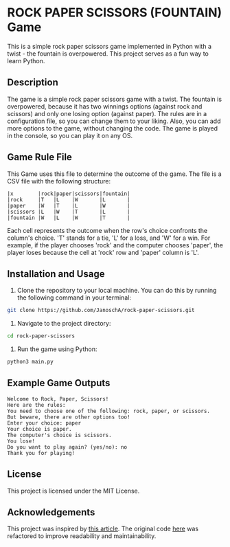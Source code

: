 # ROCK PAPER SCISSORS (FOUNTAIN) Game

This is a simple rock paper scissors game implemented in Python with a twist - the fountain is overpowered. This project serves as a fun way to learn Python.

## Description

The game is a simple rock paper scissors game with a twist. The fountain is overpowered, because it has two winnings options (against rock and scissors) and only one losing option (against paper). The rules are in a configuration file, so you can change them to your liking. Also, you can add more options to the game, without changing the code. The game is played in the console, so you can play it on any OS.

## Game Rule File
This Game uses this file to determine the outcome of the game. The file is a CSV file with the following structure:
```text
|x        |rock|paper|scissors|fountain|
|rock     |T   |L    |W       |L       |
|paper    |W   |T    |L       |W       |
|scissors |L   |W    |T       |L       |
|fountain |W   |L    |W       |T       |
```
Each cell represents the outcome when the row's choice confronts the column's choice. 'T' stands for a tie, 'L' for a loss, and 'W' for a win. For example, if the player chooses 'rock' and the computer chooses 'paper', the player loses because the cell at 'rock' row and 'paper' column is 'L'.

## Installation and Usage

1. Clone the repository to your local machine. You can do this by running the following command in your terminal:

```bash
git clone https://github.com/JanoschA/rock-paper-scissors.git
```

1. Navigate to the project directory:
```bash
cd rock-paper-scissors
```
1. Run the game using Python:
```bash
python3 main.py
```

## Example Game Outputs
```
Welcome to Rock, Paper, Scissors!
Here are the rules:
You need to choose one of the following: rock, paper, or scissors.
But beware, there are other options too!
Enter your choice: paper
Your choice is paper.
The computer's choice is scissors.
You lose!
Do you want to play again? (yes/no): no
Thank you for playing!
```

## License

This project is licensed under the MIT License.

## Acknowledgements

This project was inspired by [this article](https://bootcamp.cvn.columbia.edu/blog/python-projects-for-beginners-to-gain-skills/). The original code [here](https://thehelloworldprogram.com/python/python-game-rock-paper-scissors/) was refactored to improve readability and maintainability.